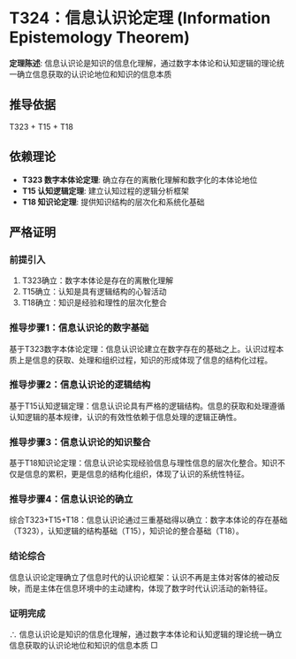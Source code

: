 # T324：信息认识论定理 (Information Epistemology Theorem)

**定理陈述**: 信息认识论是知识的信息化理解，通过数字本体论和认知逻辑的理论统一确立信息获取的认识论地位和知识的信息本质

## 推导依据
T323 + T15 + T18

## 依赖理论
- **T323 数字本体论定理**: 确立存在的离散化理解和数字化的本体论地位
- **T15 认知逻辑定理**: 建立认知过程的逻辑分析框架
- **T18 知识论定理**: 提供知识结构的层次化和系统化基础

## 严格证明

### 前提引入
1. T323确立：数字本体论是存在的离散化理解
2. T15确立：认知是具有逻辑结构的心智活动
3. T18确立：知识是经验和理性的层次化整合

### 推导步骤1：信息认识论的数字基础
基于T323数字本体论定理：信息认识论建立在数字存在的基础之上。认识过程本质上是信息的获取、处理和组织过程，知识的形成体现了信息的结构化过程。

### 推导步骤2：信息认识论的逻辑结构
基于T15认知逻辑定理：信息认识论具有严格的逻辑结构。信息的获取和处理遵循认知逻辑的基本规律，认识的有效性依赖于信息处理的逻辑正确性。

### 推导步骤3：信息认识论的知识整合
基于T18知识论定理：信息认识论实现经验信息与理性信息的层次化整合。知识不仅是信息的累积，更是信息的结构化组织，体现了认识的系统性特征。

### 推导步骤4：信息认识论的确立
综合T323+T15+T18：信息认识论通过三重基础得以确立：数字本体论的存在基础（T323），认知逻辑的结构基础（T15），知识论的整合基础（T18）。

### 结论综合
信息认识论定理确立了信息时代的认识论框架：认识不再是主体对客体的被动反映，而是主体在信息环境中的主动建构，体现了数字时代认识活动的新特征。

### 证明完成
∴ 信息认识论是知识的信息化理解，通过数字本体论和认知逻辑的理论统一确立信息获取的认识论地位和知识的信息本质 □